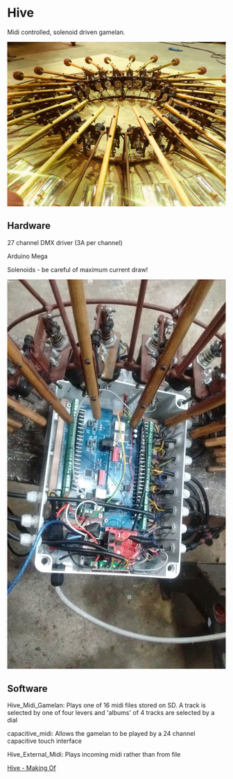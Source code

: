 # Hive

Midi controlled, solenoid driven gamelan.

![](Images/gamelan.jpeg)


## Hardware

27 channel DMX driver (3A per channel)

Arduino Mega

Solenoids - be careful of maximum current draw!

![](Images/brain.jpeg)


## Software

Hive_Midi_Gamelan:
Plays one of 16 midi files stored on SD. A track is selected by one of four levers and 'albums' of 4 tracks are selected by a dial

capacitive_midi:
Allows the gamelan to be played by a 24 channel capacitive touch interface

Hive_External_Midi:
Plays incoming midi rather than from file


[Hive - Making Of](https://www.youtube.com/watch?v=dT_0UvmPg9I)